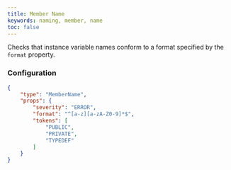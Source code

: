 ```yaml
---
title: Member Name
keywords: naming, member, name
toc: false
---
```


Checks that instance variable names conform to a format specified by the `format` property.

### Configuration

```json
{
    "type": "MemberName",
    "props": {
        "severity": "ERROR",
        "format": "^[a-z][a-zA-Z0-9]*$",
        "tokens": [
            "PUBLIC",
            "PRIVATE",
            "TYPEDEF"
        ]
    }
}
```
